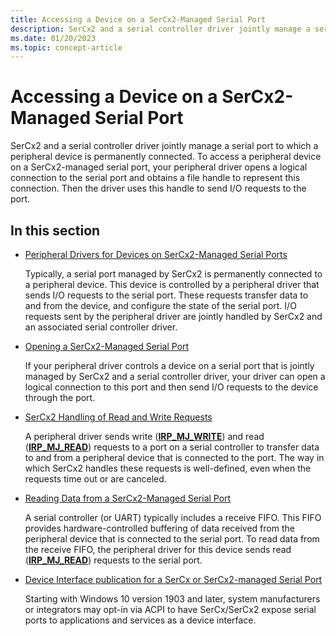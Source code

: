 ```yaml
---
title: Accessing a Device on a SerCx2-Managed Serial Port
description: SerCx2 and a serial controller driver jointly manage a serial port to which a peripheral device is permanently connected.
ms.date: 01/20/2023
ms.topic: concept-article
---
```


# Accessing a Device on a SerCx2-Managed Serial Port

SerCx2 and a serial controller driver jointly manage a serial port to which a peripheral device is permanently connected. To access a peripheral device on a SerCx2-managed serial port, your peripheral driver opens a logical connection to the serial port and obtains a file handle to represent this connection. Then the driver uses this handle to send I/O requests to the port.

## In this section

- [Peripheral Drivers for Devices on SerCx2-Managed Serial Ports](peripheral-drivers-for-devices-on-sercx2-managed-serial-ports.md)  

    Typically, a serial port managed by SerCx2 is permanently connected to a peripheral device. This device is controlled by a peripheral driver that sends I/O requests to the serial port. These requests transfer data to and from the device, and configure the state of the serial port. I/O requests sent by the peripheral driver are jointly handled by SerCx2 and an associated serial controller driver.

- [Opening a SerCx2-Managed Serial Port](opening-a-sercx2-managed-serial-port.md)

    If your peripheral driver controls a device on a serial port that is jointly managed by SerCx2 and a serial controller driver, your driver can open a logical connection to this port and then send I/O requests to the device through the port.

- [SerCx2 Handling of Read and Write Requests](sercx2-handling-of-read-and-write-requests.md)

    A peripheral driver sends write ([**IRP_MJ_WRITE**](../kernel/irp-mj-write.md)) and read ([**IRP_MJ_READ**](../kernel/irp-mj-read.md)) requests to a port on a serial controller to transfer data to and from a peripheral device that is connected to the port. The way in which SerCx2 handles these requests is well-defined, even when the requests time out or are canceled.

- [Reading Data from a SerCx2-Managed Serial Port](reading-data-from-a-sercx2-managed-serial-port.md)

    A serial controller (or UART) typically includes a receive FIFO. This FIFO provides hardware-controlled buffering of data received from the peripheral device that is connected to the serial port. To read data from the receive FIFO, the peripheral driver for this device sends read ([**IRP_MJ_READ**](../kernel/irp-mj-read.md)) requests to the serial port.

- [Device Interface publication for a SerCx or SerCx2-managed Serial Port](device-interface-publication-sercx.md)

    Starting with Windows 10 version 1903 and later, system manufacturers or integrators may opt-in via ACPI to have SerCx/SerCx2 expose serial ports to applications and services as a device interface.
